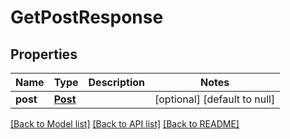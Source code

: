 # GetPostResponse
## Properties

| Name | Type | Description | Notes |
|------------ | ------------- | ------------- | -------------|
| **post** | [**Post**](Post.md) |  | [optional] [default to null] |

[[Back to Model list]](../README.md#documentation-for-models) [[Back to API list]](../README.md#documentation-for-api-endpoints) [[Back to README]](../README.md)


